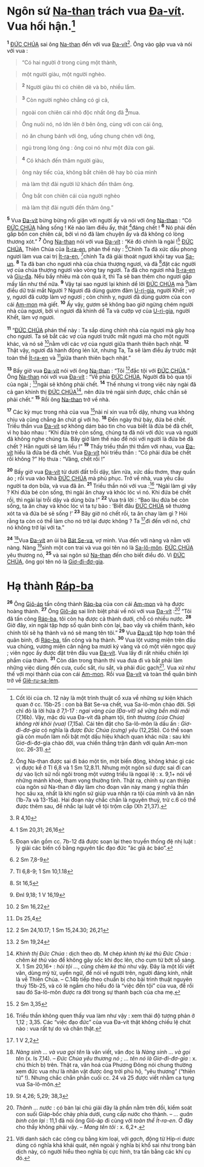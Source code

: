 # Ngôn sứ [Na-than]() trách vua [Đa-vít](). Vua hối hận.[^1]
<sup><b>1</b></sup> [ĐỨC CHÚA]() sai ông [Na-than]() đến với vua [Đa-vít]()[^2]. Ông vào gặp vua và nói với vua :


> “Có hai người ở trong cùng một thành,
>


> một người giàu, một người nghèo.
>


> <sup><b>2</b></sup> Người giàu thì có chiên dê và bò, nhiều lắm.
>


> <sup><b>3</b></sup> Còn người nghèo chẳng có gì cả,
>


> ngoài con chiên cái nhỏ độc nhất ông đã [^1*]mua.
>


> Ông nuôi nó, nó lớn lên ở bên ông, cùng với con cái ông,
>


> nó ăn chung bánh với ông, uống chung chén với ông,
>


> ngủ trong lòng ông : ông coi nó như một đứa con gái.
>


> <sup><b>4</b></sup> Có khách đến thăm người giàu,
>


> ông này tiếc của, không bắt chiên dê hay bò của mình
>


> mà làm thịt đãi người lữ khách đến thăm ông.
>


> Ông bắt con chiên cái của người nghèo
>


> mà làm thịt đãi người đến thăm ông.”
>

<sup><b>5</b></sup> Vua [Đa-vít]() bừng bừng nổi giận với người ấy và nói với ông [Na-than]() : “Có [ĐỨC CHÚA]() hằng sống ! Kẻ nào làm điều ấy, thật [^2*]đáng chết ! <sup><b>6</b></sup> Nó phải đền gấp bốn con chiên cái, bởi vì nó đã làm chuyện ấy và đã không có lòng thương xót.” <sup><b>7</b></sup> Ông [Na-than]() nói với vua [Đa-vít]() : “Kẻ đó chính là ngài ![^3] [ĐỨC CHÚA](), Thiên Chúa của [Ít-ra-en](), phán thế này : [^3*]Chính Ta đã xức dầu phong ngươi làm vua cai trị [Ít-ra-en](), [^4*]chính Ta đã giải thoát ngươi khỏi tay vua [Sa-un](). <sup><b>8</b></sup> Ta đã ban cho ngươi nhà của chúa thượng ngươi, và đã [^5*]đặt các người vợ của chúa thượng ngươi vào vòng tay ngươi. Ta đã cho ngươi nhà [Ít-ra-en]() và [Giu-đa](). Nếu bấy nhiêu mà còn quá ít, thì Ta sẽ ban thêm cho ngươi gấp mấy lần như thế nữa. <sup><b>9</b></sup> Vậy tại sao ngươi lại khinh dể lời [ĐỨC CHÚA]() mà [^6*]làm điều dữ trái mắt Người ? Ngươi đã dùng gươm đâm [U-ri-gia](), người Khết ; vợ y, ngươi đã cướp làm vợ ngươi ; còn chính y, ngươi đã dùng gươm của con cái [Am-mon]() mà giết. <sup><b>10</b></sup> Ấy vậy, gươm sẽ không bao giờ ngừng chém người nhà của ngươi, bởi vì ngươi đã khinh dể Ta và cướp vợ của [U-ri-gia](), người Khết, làm vợ ngươi.

<sup><b>11</b></sup> “[ĐỨC CHÚA]() phán thế này : Ta sắp dùng chính nhà của ngươi mà gây hoạ cho ngươi. Ta sẽ bắt các vợ của ngươi trước mắt ngươi mà cho một người khác, và nó sẽ [^7*]nằm với các vợ của ngươi giữa thanh thiên bạch nhật. <sup><b>12</b></sup> Thật vậy, ngươi đã hành động lén lút, nhưng Ta, Ta sẽ làm điều ấy trước mặt toàn thể [Ít-ra-en]() và [^8*]giữa thanh thiên bạch nhật.”

<sup><b>13</b></sup> Bấy giờ vua [Đa-vít]() nói với ông [Na-than]() : “Tôi [^9*]đắc tội với [ĐỨC CHÚA]().” Ông [Na-than]() nói với vua [Đa-vít]() : “Về phía [ĐỨC CHÚA](), Người đã bỏ qua tội của ngài ; [^10*]ngài sẽ không phải chết. <sup><b>14</b></sup> Thế nhưng vì trong việc này ngài đã cả gan khinh thị [ĐỨC CHÚA]()[^4], nên đứa trẻ ngài sinh được, chắc chắn sẽ phải chết.” <sup><b>15</b></sup> Rồi ông [Na-than]() trở về nhà.

<sup><b>17</b></sup> Các kỳ mục trong nhà của vua [^12*]nài nỉ xin vua trỗi dậy, nhưng vua không chịu và cũng chẳng ăn chút gì với họ. <sup><b>18</b></sup> Đến ngày thứ bảy, đứa bé chết. Triều thần vua [Đa-vít]() sợ không dám báo tin cho vua biết là đứa bé đã chết, vì họ bảo nhau : “Khi đứa trẻ còn sống, chúng ta đã nói với đức vua và người đã không nghe chúng ta. Bây giờ làm thế nào để nói với người là đứa bé đã chết ? Hẳn người sẽ làm liều !” <sup><b>19</b></sup> Thấy triều thần thì thầm với nhau, vua [Đa-vít]() hiểu là đứa bé đã chết. Vua [Đa-vít]() hỏi triều thần : “Có phải đứa bé chết rồi không ?” Họ thưa : “Vâng, chết rồi !”

<sup><b>20</b></sup> Bấy giờ vua [Đa-vít]() từ dưới đất trỗi dậy, tắm rửa, xức dầu thơm, thay quần áo ; rồi vua vào Nhà [ĐỨC CHÚA]() mà phủ phục. Trở về nhà, vua yêu cầu người ta dọn bữa, và vua đã ăn. <sup><b>21</b></sup> Triều thần nói với vua :[^5] “Ngài làm gì vậy ? Khi đứa bé còn sống, thì ngài ăn chay và khóc lóc vì nó. Khi đứa bé chết rồi, thì ngài lại trỗi dậy và dùng bữa !” <sup><b>22</b></sup> Vua trả lời : “Bao lâu đứa bé còn sống, ta ăn chay và khóc lóc vì ta tự bảo : ‘Biết đâu [ĐỨC CHÚA]() sẽ thương xót ta và đứa bé sẽ sống !’ <sup><b>23</b></sup> Bây giờ nó chết rồi, ta ăn chay làm gì ? Hỏi rằng ta còn có thể làm cho nó trở lại được không ? Ta [^13*]đi đến với nó, chứ nó không trở lại với ta.”

<sup><b>24</b></sup> [^6]Vua [Đa-vít]() an ủi bà [Bát Se-va](), vợ mình. Vua đến với nàng và nằm với nàng. Nàng [^14*]sinh một con trai và vua gọi tên nó là [Sa-lô-môn](). [ĐỨC CHÚA]() yêu thương nó, <sup><b>25</b></sup> và sai ngôn sứ [Na-than]() đến cho biết điều đó. Vì [ĐỨC CHÚA](), ông gọi tên nó là [Giơ-đi-đơ-gia]().


# Hạ thành [Ráp-ba]()
<sup><b>26</b></sup> Ông [Giô-áp]() tấn công thành [Ráp-ba]() của con cái [Am-mon]() và hạ được hoàng thành. <sup><b>27</b></sup> Ông [Giô-áp]() sai lính biệt phái về nói với vua [Đa-vít]() :[^7] “Tôi đã tấn công [Ráp-ba](), tôi còn hạ được cả thành dưới, chỗ có nhiều nước. <sup><b>28</b></sup> Giờ đây, xin ngài tập hợp số quân binh còn lại, bao vây và chiếm thành, kẻo chính tôi sẽ hạ thành và nó sẽ mang tên tôi.” <sup><b>29</b></sup> Vua [Đa-vít]() tập hợp toàn thể quân binh, đi [Ráp-ba](), tấn công và hạ thành. <sup><b>30</b></sup> Vua lột vương miện trên đầu vua chúng, vương miện cân nặng ba mươi ký vàng và có một viên ngọc quý ; viên ngọc ấy được đặt trên đầu vua [Đa-vít](). Vua lấy đi rất nhiều chiến lợi phẩm của thành. <sup><b>31</b></sup> Còn dân trong thành thì vua đưa đi và bắt phải làm những việc dùng đến cưa, cuốc sắt, rìu sắt, và phải đúc gạch[^8]. Vua xử như thế với mọi thành của con cái [Am-mon](). Rồi vua [Đa-vít]() và toàn thể quân binh trở về [Giê-ru-sa-lem]().

[^1]: Cốt lõi của ch. 12 này là một trình thuật cổ xưa về những sự kiện khách quan ở cc. 15b-25 : con bà Bát Se-va chết, vua Sa-lô-môn chào đời. Sợi chỉ đỏ là lời hứa ở 7,1-17 : *ngai vàng của (Đa-vít) sẽ vững bền mãi mãi* (7,16b). Vậy, mặc dù vua Đa-vít đã phạm tội, *tình thương (của Chúa) không rời khỏi (vua)* (7,15a). Cái tên đặt cho Sa-lô-môn là dấu ấn : *Giơ-đi-đơ-gia* có nghĩa là *được Đức Chúa (cưng) yêu* (12,25b). Có thể soạn giả còn muốn làm nổi bật một dấu hiệu khách quan khác nữa : sau khi Giơ-đi-đơ-gia chào đời, vua chiến thắng trận đánh với quân Am-mon (cc. 26-31).
[^2]: Ông Na-than được sai đi báo một tin, một biến động, không khác gì các vị được kể ở Tl 6,8 và 1 Sm 12,8.11. Nhưng một ngôn sứ được sai đi can dự vào lịch sử nối ngôi trong một vương triều là ngoại lệ : x. 9,1+ nói về những mánh khoé, tham vọng thường tình. Thật ra, chính sự can thiệp của ngôn sứ Na-than ở đây làm cho đoạn văn này mang ý nghĩa thần học sâu xa, nhất là khi ngôn sứ giúp vua nhận ra tội của mình và ăn năn (1b-7a và 13-15a). Hai đoạn này chắc chắn là nguyên thuỷ, trừ c.6 có thể được thêm sau, để nhắc lại luật về tội trộm cắp (Xh 21,37).
[^3]: Đoạn văn gồm cc. 7b-12 đã được soạn lại theo truyền thống đệ nhị luật : lý giải các biến cố bằng nguyên tắc đạo đức “ác giả ác báo”.
[^4]: *Khinh thị Đức Chúa* : dịch theo db. M chép *khinh thị kẻ thù Đức Chúa* : chêm *kẻ thù* vào để không gây sốc khi đọc lên, cho cụm từ bớt sỗ sàng. X. 1 Sm 20,16+ : *hỏi tội ...*, cũng chêm *kẻ thù* như vậy. Đây là một lối viết văn, dùng mỹ từ, uyển ngữ, để nói về người trên, người đáng kính, nhất là về Thiên Chúa. – C.14b tiếp theo chuẩn bị cho bài trình thuật nguyên thuỷ 15b-25, và có lẽ ngầm cho hiểu đó là “việc đền tội” của vua, để rồi sau đó Sa-lô-môn được ra đời trong sự thanh bạch của cha mẹ.
[^5]: Triều thần không quen thấy vua làm như vậy : xem thái độ tương phản ở 1,12 ; 3,35. Các “việc đạo đức” của vua Đa-vít thật không chiếu lệ chút nào : vua rất tự do và chân thật.
[^6]: *Nàng sinh ... và vua gọi tên* là văn viết, văn đọc là *Nàng sinh ... và gọi tên* (x. Is 7,14). – *Đức Chúa yêu thương nó ; ... tên nó là Giơ-đi-đơ-gia* : x. chú thích b) trên. Thật ra, văn hoá của Phương Đông nói chung thường xem đức vua như là nhân vật được ông trời phù hộ, “yêu thương” (“thiên tử” !). Nhưng chắc chắn phần cuối cc. 24 và 25 được viết nhằm ca tụng vua Sa-lô-môn.
[^7]: *Thành ... nước* : có bản lại chú giải đây là phần nằm trên đồi, kiểm soát con suối Giáp-bốc chảy phía dưới, cung cấp nước cho thành. – *... quân binh còn lại* : 11,1 đã nói ông Giô-áp đi cùng với *toàn thể Ít-ra-en*. Ở đây cho thấy không phải vậy. – *Mang tên tôi* : x. 6,2+.
[^8]: Với danh sách các công cụ bằng kim loại, với *gạch*, động từ Híp-ri được dùng có nghĩa khá khái quát, nên ngoài ý nghĩa bị khổ sai như trong bản dịch này, có người hiểu theo nghĩa bị cực hình, tra tấn bằng các khí cụ đó.
[^1*]: R 4,10
[^2*]: 1 Sm 20,31; 26,16
[^3*]: 2 Sm 7,8-9
[^4*]: Tl 6,8-9; 1 Sm 10,1.18
[^5*]: St 16,5
[^6*]: Đnl 9,18; 1 V 16,19
[^7*]: 2 Sm 16,22
[^8*]: Ds 25,4
[^9*]: 2 Sm 24,10.17; 1 Sm 15,24.30; 26,21
[^10*]: 2 Sm 19,24
[^12*]: 2 Sm 3,35
[^13*]: 1 V 2,2
[^14*]: St 4,26; 5,29; 38,3